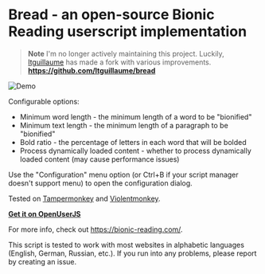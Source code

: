 # Bread - an open-source Bionic Reading userscript implementation


> **Note**
> I'm no longer actively maintaining this project. Luckily, [ltguillaume](https://github.com/ltguillaume) has made a fork with various improvements. **https://github.com/ltguillaume/bread**

![Demo](demo.png)

Configurable options:

- Minimum word length - the minimum length of a word to be "bionified"
- Minimum text length - the minimum length of a paragraph to be "bionified"
- Bold ratio - the percentage of letters in each word that will be bolded
- Process dynamically loaded content - whether to process dynamically loaded content (may cause performance issues)

Use the "Configuration" menu option (or Ctrl+B if your script manager doesn't support menu) to open the configuration dialog.

Tested on [Tampermonkey](https://www.tampermonkey.net/) and [Violentmonkey](https://violentmonkey.github.io/).

[**Get it on OpenUserJS**](https://openuserjs.org/scripts/tobyxdd/Bread)

For more info, check out https://bionic-reading.com/.

This script is tested to work with most websites in alphabetic languages (English, German, Russian, etc.). If you run into any problems, please report by creating an issue.
